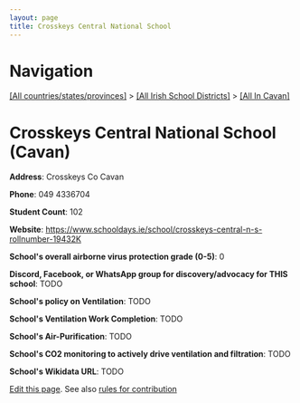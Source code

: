 ```yaml
---
layout: page
title: Crosskeys Central National School
---
```

# Navigation

[[All countries/states/provinces]](../../..) > [[All Irish School Districts]](../..) > [[All In Cavan]](..)

# Crosskeys Central National School (Cavan)

**Address**: Crosskeys Co Cavan

**Phone**: 049 4336704

**Student Count**: 102

**Website**: <https://www.schooldays.ie/school/crosskeys-central-n-s-rollnumber-19432K>

**School's overall airborne virus protection grade (0-5)**: 0

**Discord, Facebook, or WhatsApp group for discovery/advocacy for THIS school**: TODO

**School's policy on Ventilation**: TODO

**School's Ventilation Work Completion**: TODO

**School's Air-Purification**: TODO

**School's CO2 monitoring to actively drive ventilation and filtration**: TODO

**School's Wikidata URL**: TODO


[Edit this page](https://github.com/ventilate-schools/Ireland/edit/main/./Cavan/Crosskeys_Central_National_School.md). See also [rules for contribution](../../../contribution-rules/)